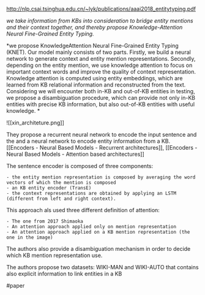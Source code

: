 
http://nlp.csai.tsinghua.edu.cn/~lyk/publications/aaai2018_entitytyping.pdf

*we take information from KBs into consideration to bridge entity mentions and their context together, and thereby propose Knowledge-Attention Neural Fine-Grained Entity Typing.*

*we propose KnowledgeAttention Neural Fine-Grained Entity Typing (KNET). Our model mainly consists of two parts. Firstly, we build a neural network to generate context and entity mention representations. Secondly, depending on the entity mention, we use knowledge attention to focus on important context words and improve the quality of context representation. Knowledge attention is computed using entity embeddings, which are learned from KB relational information and reconstructed from the text. Considering we will encounter both in-KB and out-of-KB entities in testing, we propose a disambiguation procedure, which can provide not only in-KB entities with precise KB information, but also out-of-KB entities with useful knowledge. *

![[xin_architeture.png]]

They propose a recurrent neural network to encode the input sentence and the and a neural network to encode entity information from a KB. [[Encoders - Neural Based Models - Recurrent architectures]], [[Encoders - Neural Based Models - Attention based architectures]] 

The sentence encoder is composed of three components:

	- the entity mention representation is composed by averaging the word vectors of which the mention is composed
	- an KB entity encoder (TransE) 
	- the context representations are obtained by applying an LSTM (different from left and right context).

This approach als used three different definition of attention:

	- The one from 2017 Shimaoka
	- An attention approach applied only on mention representation
	- An attention approach applied on a KB mention representation (the one in the image)

The authors also provide a disambiguation mechanism in order to decide which KB mention representation use.

The authors propose two datasets: WIKI-MAN and WIKI-AUTO that contains also explicit information to link entities in a KB 

#paper 